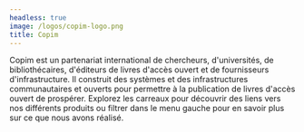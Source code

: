 ```yaml
---
headless: true
image: /logos/copim-logo.png
title: Copim
---
```


Copim est un partenariat international de chercheurs, d'universités, de bibliothécaires, d'éditeurs de livres d'accès ouvert et de fournisseurs d'infrastructure. Il construit des systèmes et des infrastructures communautaires et ouverts pour permettre à la publication de livres d'accès ouvert de prospérer. Explorez les carreaux pour découvrir des liens vers nos différents produits ou filtrer dans le menu gauche pour en savoir plus sur ce que nous avons réalisé.